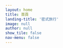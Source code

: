 ```yaml
---
layout: home
title: 首頁
landing-title: '密式旅行'
image: null
author: null
show_tile: false
nav-menu: false
---
```


